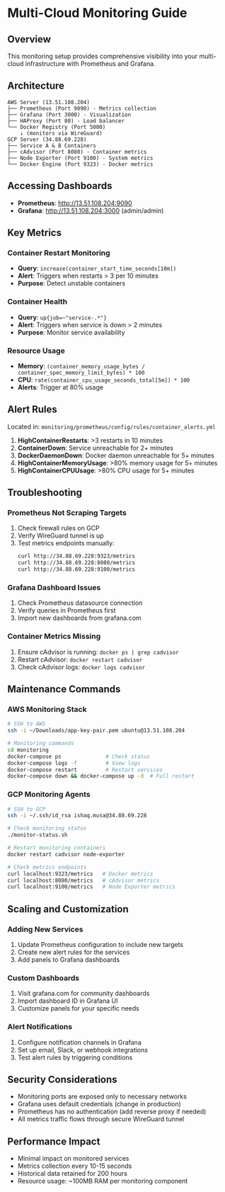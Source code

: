 # Multi-Cloud Monitoring Guide

## Overview
This monitoring setup provides comprehensive visibility into your multi-cloud infrastructure with Prometheus and Grafana.

## Architecture
```
AWS Server (13.51.108.204)
├── Prometheus (Port 9090) - Metrics collection
├── Grafana (Port 3000) - Visualization
├── HAProxy (Port 80) - Load balancer
└── Docker Registry (Port 5000)
    ↓ (monitors via WireGuard)
GCP Server (34.88.69.228)
├── Service A & B Containers
├── cAdvisor (Port 8080) - Container metrics
├── Node Exporter (Port 9100) - System metrics
└── Docker Engine (Port 9323) - Docker metrics
```

## Accessing Dashboards
- **Prometheus**: http://13.51.108.204:9090
- **Grafana**: http://13.51.108.204:3000 (admin/admin)

## Key Metrics

### Container Restart Monitoring
- **Query**: `increase(container_start_time_seconds[10m])`
- **Alert**: Triggers when restarts > 3 per 10 minutes
- **Purpose**: Detect unstable containers

### Container Health
- **Query**: `up{job=~"service-.*"}`
- **Alert**: Triggers when service is down > 2 minutes
- **Purpose**: Monitor service availability

### Resource Usage
- **Memory**: `(container_memory_usage_bytes / container_spec_memory_limit_bytes) * 100`
- **CPU**: `rate(container_cpu_usage_seconds_total[5m]) * 100`
- **Alerts**: Trigger at 80% usage

## Alert Rules
Located in: `monitoring/prometheus/config/rules/container_alerts.yml`

1. **HighContainerRestarts**: >3 restarts in 10 minutes
2. **ContainerDown**: Service unreachable for 2+ minutes
3. **DockerDaemonDown**: Docker daemon unreachable for 5+ minutes
4. **HighContainerMemoryUsage**: >80% memory usage for 5+ minutes
5. **HighContainerCPUUsage**: >80% CPU usage for 5+ minutes

## Troubleshooting

### Prometheus Not Scraping Targets
1. Check firewall rules on GCP
2. Verify WireGuard tunnel is up
3. Test metrics endpoints manually:
   ```bash
   curl http://34.88.69.228:9323/metrics
   curl http://34.88.69.228:8080/metrics
   curl http://34.88.69.228:9100/metrics
   ```

### Grafana Dashboard Issues
1. Check Prometheus datasource connection
2. Verify queries in Prometheus first
3. Import new dashboards from grafana.com

### Container Metrics Missing
1. Ensure cAdvisor is running: `docker ps | grep cadvisor`
2. Restart cAdvisor: `docker restart cadvisor`
3. Check cAdvisor logs: `docker logs cadvisor`

## Maintenance Commands

### AWS Monitoring Stack
```bash
# SSH to AWS
ssh -i ~/Downloads/app-key-pair.pem ubuntu@13.51.108.204

# Monitoring commands
cd monitoring
docker-compose ps              # Check status
docker-compose logs -f         # View logs
docker-compose restart         # Restart services
docker-compose down && docker-compose up -d  # Full restart
```

### GCP Monitoring Agents
```bash
# SSH to GCP
ssh -i ~/.ssh/id_rsa ishaq.musa@34.88.69.228

# Check monitoring status
./monitor-status.sh

# Restart monitoring containers
docker restart cadvisor node-exporter

# Check metrics endpoints
curl localhost:9323/metrics   # Docker metrics
curl localhost:8080/metrics   # cAdvisor metrics
curl localhost:9100/metrics   # Node Exporter metrics
```

## Scaling and Customization

### Adding New Services
1. Update Prometheus configuration to include new targets
2. Create new alert rules for the services
3. Add panels to Grafana dashboards

### Custom Dashboards
1. Visit grafana.com for community dashboards
2. Import dashboard ID in Grafana UI
3. Customize panels for your specific needs

### Alert Notifications
1. Configure notification channels in Grafana
2. Set up email, Slack, or webhook integrations
3. Test alert rules by triggering conditions

## Security Considerations
- Monitoring ports are exposed only to necessary networks
- Grafana uses default credentials (change in production)
- Prometheus has no authentication (add reverse proxy if needed)
- All metrics traffic flows through secure WireGuard tunnel

## Performance Impact
- Minimal impact on monitored services
- Metrics collection every 10-15 seconds
- Historical data retained for 200 hours
- Resource usage: ~100MB RAM per monitoring component
